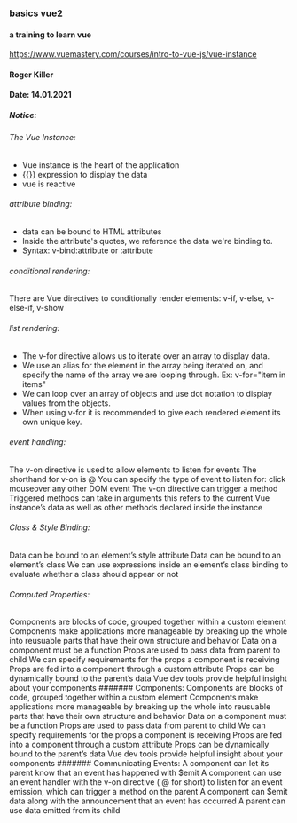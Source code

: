 ### basics vue2

#### a training to learn vue
https://www.vuemastery.com/courses/intro-to-vue-js/vue-instance

#### Roger Killer

#### Date: 14.01.2021

##### Notice:
###### The Vue Instance:
- Vue instance is the heart of the application
- {{}} expression to display the data
- vue is reactive
###### attribute binding:
- data can be bound to HTML attributes
- Inside the attribute's quotes, we reference the data we're binding to.
- Syntax: v-bind:attribute or :attribute
###### conditional rendering:
There are Vue directives to conditionally render elements:
v-if, v-else, v-else-if, v-show
###### list rendering:
- The v-for directive allows us to iterate over an array to display data.
- We use an alias for the element in the array being iterated on, and specify the name of the array we are looping through. Ex: v-for="item in items"
- We can loop over an array of objects and use dot notation to display values from the objects.
- When using v-for it is recommended to give each rendered element its own unique key.
###### event handling:
The v-on directive is used to allow elements to listen for events
The shorthand for v-on is @
You can specify the type of event to listen for:
click
mouseover
any other DOM event
The v-on directive can trigger a method
Triggered methods can take in arguments
this refers to the current Vue instance’s data as well as other methods declared inside the instance
###### Class & Style Binding:
Data can be bound to an element’s style attribute
Data can be bound to an element’s class
We can use expressions inside an element’s class binding to evaluate whether a class should appear or not
###### Computed Properties:
Components are blocks of code, grouped together within a custom element
Components make applications more manageable by breaking up the whole into reusuable parts that have their own structure and behavior
Data on a component must be a function
Props are used to pass data from parent to child
We can specify requirements for the props a component is receiving
Props are fed into a component through a custom attribute
Props can be dynamically bound to the parent’s data
Vue dev tools provide helpful insight about your components
####### Components:
Components are blocks of code, grouped together within a custom element
Components make applications more manageable by breaking up the whole into reusuable parts that have their own structure and behavior
Data on a component must be a function
Props are used to pass data from parent to child
We can specify requirements for the props a component is receiving
Props are fed into a component through a custom attribute
Props can be dynamically bound to the parent’s data
    Vue dev tools provide helpful insight about your components
####### Communicating Events:
A component can let its parent know that an event has happened with $emit
A component can use an event handler with the v-on directive ( @ for short) to listen for an event emission, which can trigger a method on the parent
A component can $emit data along with the announcement that an event has occurred
A parent can use data emitted from its child   